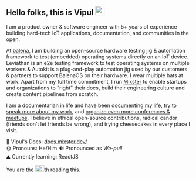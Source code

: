 ## Hello folks, this is Vipul  <img src="https://docs.mixster.dev/img/hatching.gif" height=25 width=25 />

I am a product owner & software engineer with 5+ years of experience building hard-tech IoT applications, documentation, and communities in the open.

At [balena](https://balena.io), I am building an open-source hardware testing jig & automation framework to test (embedded) operating systems directly on an IoT device. Leviathan is an e2e testing framework to test operating systems on multiple workers & Autokit is a plug-and-play automation jig used by our customers & partners to support BalenaOS on their hardware. I wear multiple hats at work. Apart from my full time commitment, I run [Mixster](https://bit.ly/whatmixster) to enable startups and organizations to "right" their docs, build their engineering culture and create content pipelines from scratch.

I am a documentarian in life and have been [documenting my life](http://mixster.dev/), [try to speak more about my work](https://docs.mixster.dev/Talks), and [organize even more conferences & meetups](https://docs.mixster.dev/Communities). I believe in ethical open-source contributions, radical candor (friends don't let friends be wrong), and trying cheesecakes in every place I visit. 

📝 Vipul's Docs: [docs.mixster.dev/](https://docs.mixster.dev)   
🌞 Pronouns: He/Him 
🔊 Pronounced as _We-pull_  
⛰ Currently learning: ReactJS 

You are the <img src="https://komarev.com/ghpvc/?username=vipulgupta2048&color=green&style=flat-square&label=" height=18 width=25 >th reading this.

